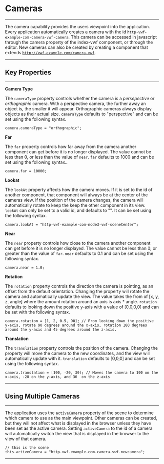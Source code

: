 Cameras
===================
-------------------
The camera capability provides the users viewpoint into the application. Every application automatically creates a camera with the id <code>http-vwf-example-com-camera-vwf-camera</code>. This camera can be accessed in javascript through the camera property of the index-vwf component, or through the editor. New cameras can also be created by creating a component that extends <code>http://vwf.example.com/camera.vwf</code>. 

-------------------

Key Properties
-------------------
-------------------

**Camera Type**

The <code>cameraType</code> property controls whether the camera is a *persepective* or *orthographic* camera. With a perspective camera, the further away an object is, the smaller it will appear. Orthographic cameras always display objects as their actual size. <code>cameraType</code> defaults to "perspective" and can be set using the following syntax.

	camera.cameraType = "orthographic";

**Far**

The <code>far</code> property controls how far away from the camera another component can get before it is no longer displayed. The value cannot be less than 0, or less than the value of <code>near</code>. <code>far</code> defaults to 1000 and can be set using the following syntax..

	camera.far = 10000;

**Lookat**

The <code>lookAt</code> property affects how the camera moves. If it is set to the id of another component, that component will always be at the center of the cameras view. If the position of the camera changes, the camera will automatically rotate to keep the keep the other component in its view. <code>lookAt</code> can only be set to a valid id, and defaults to "". It can be set using the following syntax.

	camera.lookAt = "http-vwf-example-com-node3-vwf-sceneCenter";

**Near**

The <code>near</code> property controls how close to the camera another component can get before it is no longer displayed. The value cannot be less than 0, or greater than the value of <code>far</code>. <code>near</code> defaults to 0.1 and can be set using the following syntax.

	camera.near = 1.0;

**Rotation**

The <code>rotation</code> property controls the direction the camera is pointing, as an offset from the default orientation. Changing the property will rotate the camera and automatically update the view. The value takes the from of [x, y, z, angle] where the amount rotation around an axis is axis * angle. <code>rotation</code> defaults to looking down the positive y-axis with a value of [0,0,0,0] and can be set with the following syntax.

	camera.rotation = [1, 2, 0.5, 90]; // From looking down the positive y-axis, rotate 90 degrees around the x-axis, rotation 180 degrees around the y-axis and 45 degrees around the z-axis.

**Translation**

The <code>translation</code> property controls the position of the camera. Changing the property will move the camera to the new coordinates, and the view will automatically update with it. <code>translation</code> defaults to [0,0,0] and can be set using the following syntax.

	camera.translation = [100, -20, 30]; // Moves the camera to 100 on the x-axis, -20 on the y-axis, and 30  on the z-axis

-------------------

Using Multiple Cameras
-------------------
-------------------

The application uses the <code>activeCamera</code> property of the scene to determine which camera to use as the main viewpoint. Other cameras can be created, but they will not affect what is displayed in the browser unless they have been set as the active camera. Setting <code>activeCamera</code> to the id of a camera will automatically switch the view that is displayed in the browser to the view of that camera.

	// this is the scene
	this.activeCamera = "http-vwf-example-com-camera-vwf-newcamera";

-------------------
